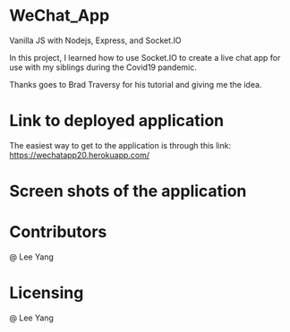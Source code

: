 # WeChat_App
Vanilla JS with Nodejs, Express, and Socket.IO

In this project, I learned how to use Socket.IO to create a live chat app for use with my siblings during the Covid19 pandemic.

Thanks goes to Brad Traversy for his tutorial and giving me the idea.


# Link to deployed application
The easiest way to get to the application is through this link: https://wechatapp20.herokuapp.com/ 

# Screen shots of the application


# Contributors
@ Lee Yang

# Licensing
@ Lee Yang


